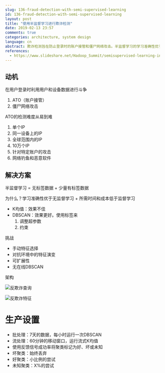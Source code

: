 ```yaml
---
slug: 136-fraud-detection-with-semi-supervised-learning
id: 136-fraud-detection-with-semi-supervised-learning
layout: post
title: "使用半监督学习进行欺诈检测"
date: 2019-02-13 23:57
comments: true
categories: architecture, system design
language: cn
abstract: 欺诈检测旨在防止登录时的账户接管和僵尸网络攻击。半监督学习的学习准确性优于无监督学习，并且所需时间和成本低于监督学习。
references:
  - https://www.slideshare.net/Hadoop_Summit/semisupervised-learning-in-an-adversarial-environment
---
```


## 动机

在用户登录时利用用户和设备数据进行斗争

1. ATO（账户接管）
2. 僵尸网络攻击

ATO的检测难度从易到难

1. 单个IP
2. 同一设备上的IP
3. 全球范围内的IP
4. 10万个IP
5. 针对特定账户的攻击
6. 网络钓鱼和恶意软件

## 解决方案

半监督学习 = 无标签数据 + 少量有标签数据

为什么？学习准确性优于无监督学习 + 所需时间和成本低于监督学习

* K均值：效果不佳
* DBSCAN：效果更好。使用标签来
	1. 调整超参数
	2. 约束

挑战

* 手动特征选择
* 对抗环境中的特征演变
* 可扩展性
* 无在线DBSCAN

架构

![反欺诈查询]( https://res.cloudinary.com/dohtidfqh/image/upload/v1550134196/web-guiguio/anti-fraud-query.png )

![反欺诈特征]( https://res.cloudinary.com/dohtidfqh/image/upload/v1550134196/web-guiguio/anti-fraud-feature.png )

# 生产设置
* 批处理：7天的数据，每小时运行一次DBSCAN
* 流处理：60分钟的移动窗口，运行流式K均值
* 使用反馈信号成功率将聚类标记为好、坏或未知
* 坏聚类：始终丢弃
* 好聚类：小比例的尝试
* 未知聚类：X%的尝试